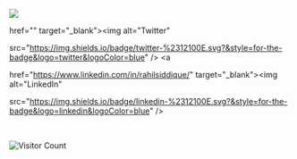 ![](https://github-readme-stats.vercel.app/api?username=rahulsingh2312&theme=gruvbox_light&show_icons=true&hide_title=true)

<!-- <h5>Find me on</h5> -->

<p> <a 

href="" target="_blank"><img alt="Twitter" 

src="https://img.shields.io/badge/twitter-%2312100E.svg?&style=for-the-badge&logo=twitter&logoColor=blue" /></a> <a 

href="https://www.linkedin.com/in/rahilsiddique/" target="_blank"><img alt="LinkedIn" 

src="https://img.shields.io/badge/linkedin-%2312100E.svg?&style=for-the-badge&logo=linkedin&logoColor=blue" /></a>

</p>

<br>

<div>

![Visitor Count](https://profile-counter.glitch.me/{rahulsingh2312}/count.svg)

</div>

